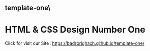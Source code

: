 ## template-one\

# HTML & CSS Design Number One

Click for visit our Site : https://badrbrighach.github.io/template-one/
